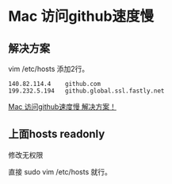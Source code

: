 # Mac 访问github速度慢

## 解决方案

vim /etc/hosts
添加2行。
```
140.82.114.4    github.com
199.232.5.194   github.global.ssl.fastly.net
```
[Mac 访问github速度慢 解决方案！](https://www.cnblogs.com/chenyanbin/p/13836219.html)


## 上面hosts readonly
修改无权限

直接 sudo vim /etc/hosts 就行。

